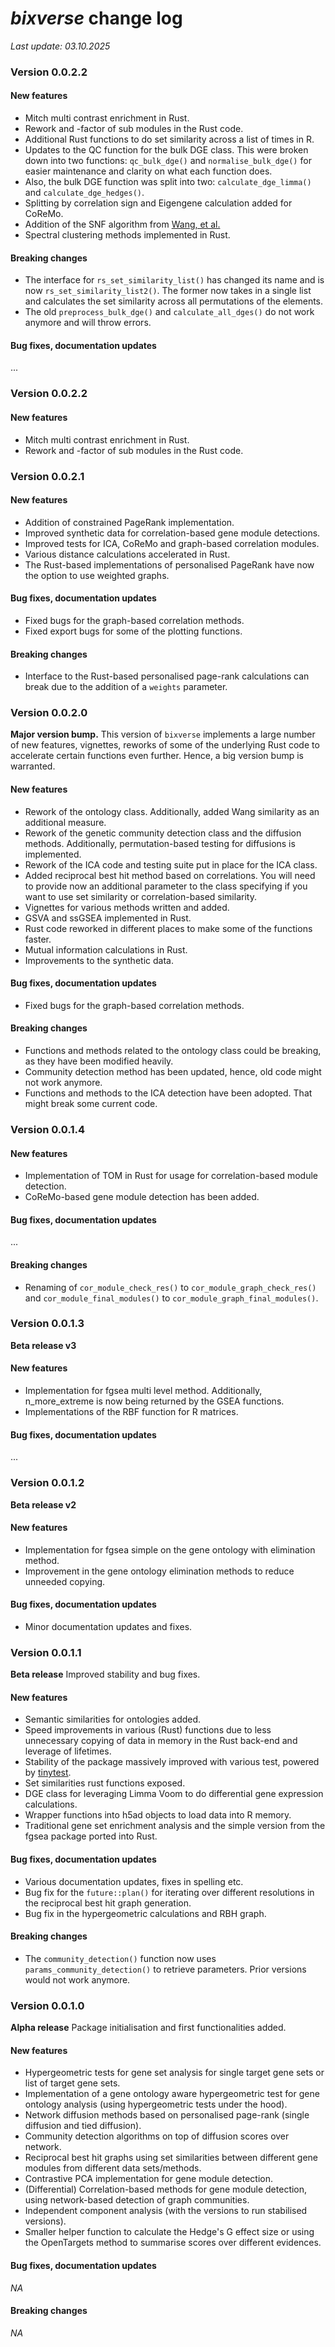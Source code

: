 # *bixverse* change log

*Last update: 03.10.2025* </br>

### Version **0.0.2.2**

#### New features

- Mitch multi contrast enrichment in Rust.
- Rework and -factor of sub modules in the Rust code.
- Additional Rust functions to do set similarity across a list of times in R.
- Updates to the QC function for the bulk DGE class. This were broken down into
two functions: `qc_bulk_dge()` and `normalise_bulk_dge()` for easier maintenance
and clarity on what each function does.
- Also, the bulk DGE function was split into two: `calculate_dge_limma()` and
`calculate_dge_hedges()`.
- Splitting by correlation sign and Eigengene calculation added for CoReMo.
- Addition of the SNF algorithm from 
[Wang, et al.](https://www.nature.com/articles/nmeth.2810)
- Spectral clustering methods implemented in Rust.

#### Breaking changes

- The interface for `rs_set_similarity_list()` has changed its name and is now
`rs_set_similarity_list2()`. The former now takes in a single list and 
calculates the set similarity across all permutations of the elements.
- The old `preprocess_bulk_dge()` and `calculate_all_dges()` do not work 
anymore and will throw errors.

#### Bug fixes, documentation updates

...

### Version **0.0.2.2**

#### New features

- Mitch multi contrast enrichment in Rust.
- Rework and -factor of sub modules in the Rust code.

### Version **0.0.2.1**

#### New features

- Addition of constrained PageRank implementation.
- Improved synthetic data for correlation-based gene module detections.
- Improved tests for ICA, CoReMo and graph-based correlation modules.
- Various distance calculations accelerated in Rust.
- The Rust-based implementations of personalised PageRank have now the option
to use weighted graphs.

#### Bug fixes, documentation updates

- Fixed bugs for the graph-based correlation methods.
- Fixed export bugs for some of the plotting functions.

#### Breaking changes

- Interface to the Rust-based personalised page-rank calculations can break due
to the addition of a `weights` parameter.

### Version **0.0.2.0**

**Major version bump.** This version of `bixverse` implements a large number of
new features, vignettes, reworks of some of the underlying Rust code to 
accelerate certain functions even further. Hence, a big version bump is
warranted.

#### New features

- Rework of the ontology class. Additionally, added Wang similarity as an 
additional measure.
- Rework of the genetic community detection class and the diffusion methods. 
Additionally, permutation-based testing for diffusions is implemented. 
- Rework of the ICA code and testing suite put in place for the ICA class. 
- Added reciprocal best hit method based on correlations. You will need to
provide now an additional parameter to the class specifying if you want to use
set similarity or correlation-based similarity.
- Vignettes for various methods written and added.
- GSVA and ssGSEA implemented in Rust.
- Rust code reworked in different places to make some of the functions faster.
- Mutual information calculations in Rust.
- Improvements to the synthetic data.

#### Bug fixes, documentation updates

- Fixed bugs for the graph-based correlation methods.

#### Breaking changes

- Functions and methods related to the ontology class could be breaking, as
they have been modified heavily. 
- Community detection method has been updated, hence, old code might not work
anymore.
- Functions and methods to the ICA detection have been adopted. That might break
some current code.

### Version **0.0.1.4**

#### New features

- Implementation of TOM in Rust for usage for correlation-based module detection.
- CoReMo-based gene module detection has been added.

#### Bug fixes, documentation updates

...

#### Breaking changes

- Renaming of `cor_module_check_res()` to `cor_module_graph_check_res()` and
`cor_module_final_modules()` to `cor_module_graph_final_modules()`.

### Version **0.0.1.3**

**Beta release v3** 

#### New features

- Implementation for fgsea multi level method. Additionally, n_more_extreme
is now being returned by the GSEA functions.
- Implementations of the RBF function for R matrices.

#### Bug fixes, documentation updates

...

### Version **0.0.1.2**

**Beta release v2** 

#### New features

- Implementation for fgsea simple on the gene ontology with elimination method.
- Improvement in the gene ontology elimination methods to reduce unneeded 
copying.

#### Bug fixes, documentation updates

- Minor documentation updates and fixes.

### Version **0.0.1.1**

**Beta release** Improved stability and bug fixes.

#### New features

- Semantic similarities for ontologies added.
- Speed improvements in various (Rust) functions due to less unnecessary copying
of data in memory in the Rust back-end and leverage of lifetimes. 
- Stability of the package massively improved with various test, powered by
[tinytest](https://github.com/markvanderloo/tinytest).
- Set similarities rust functions exposed.
- DGE class for leveraging Limma Voom to do differential gene expression 
calculations.
- Wrapper functions into h5ad objects to load data into R memory.
- Traditional gene set enrichment analysis and the simple version from the fgsea
package ported into Rust.

#### Bug fixes, documentation updates

- Various documentation updates, fixes in spelling etc.
- Bug fix for the `future::plan()` for iterating over different resolutions in
the reciprocal best hit graph generation.
- Bug fix in the hypergeometric calculations and RBH graph.

#### Breaking changes

- The `community_detection()` function now uses `params_community_detection()`
to retrieve parameters. Prior versions would not work anymore.

### Version **0.0.1.0**

**Alpha release** Package initialisation and first functionalities added.

#### New features

- Hypergeometric tests for gene set analysis for single target gene sets or list
of target gene sets.
- Implementation of a gene ontology aware hypergeometric test for gene ontology
analysis (using hypergeometric tests under the hood).
- Network diffusion methods based on personalised page-rank (single diffusion
and tied diffusion).
- Community detection algorithms on top of diffusion scores over network.
- Reciprocal best hit graphs using set similarities between different gene modules
from different data sets/methods.
- Contrastive PCA implementation for gene module detection.
- (Differential) Correlation-based methods for gene module detection, using 
network-based detection of graph communities.
- Independent component analysis (with the versions to run stabilised versions).
- Smaller helper function to calculate the Hedge's G effect size or using the
OpenTargets method to summarise scores over different evidences.

#### Bug fixes, documentation updates

*NA*

#### Breaking changes

*NA*

